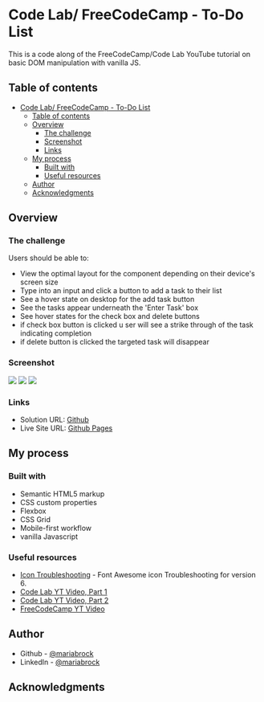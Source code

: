 # Code Lab/ FreeCodeCamp - To-Do List

This is a code along of the FreeCodeCamp/Code Lab YouTube tutorial on basic DOM manipulation with vanilla JS.

## Table of contents
- [Code Lab/ FreeCodeCamp - To-Do List](#code-lab-freecodecamp---to-do-list)
  - [Table of contents](#table-of-contents)
  - [Overview](#overview)
    - [The challenge](#the-challenge)
    - [Screenshot](#screenshot)
    - [Links](#links)
  - [My process](#my-process)
    - [Built with](#built-with)
    - [Useful resources](#useful-resources)
  - [Author](#author)
  - [Acknowledgments](#acknowledgments)


## Overview

### The challenge

Users should be able to:

- View the optimal layout for the component depending on their device's screen size
- Type into an input and click a button to add a task to their list
- See a hover state on desktop for the add task button
- See the tasks appear underneath the 'Enter Task' box
- See hover states for the check box and delete buttons
- if check box button is clicked u ser will see a strike through of the task indicating completion
- if delete button is clicked the targeted task will disappear

### Screenshot

![](./assets/desktop.png)
![](./assets/tasks.png)
![](./assets/mobile.png)


### Links

- Solution URL: [Github](https://github.com/mariabrock/code-lab-to-do-list)
- Live Site URL: [Github Pages](https://mariabrock.github.io/code-lab-to-do-list/)

## My process

### Built with

- Semantic HTML5 markup
- CSS custom properties
- Flexbox
- CSS Grid
- Mobile-first workflow
- vanilla Javascript

### Useful resources

- [Icon Troubleshooting](https://www.webdevsplanet.com/post/fontawesome-icons-not-showing) - Font Awesome icon Troubleshooting for version 6.
 - [Code Lab YT Video, Part 1](https://www.youtube.com/watch?v=P7NgFfIaWgU&ab_channel=CodeLab)
 - [Code Lab YT Video, Part 2](https://www.youtube.com/watch?v=Aru6eM9VYKo&ab_channel=CodeLab)
 - [FreeCodeCamp YT Video](https://www.youtube.com/watch?v=5fb2aPlgoys&ab_channel=freeCodeCamp.org)

## Author

- Github - [@mariabrock](https://github.com/mariabrock)
- LinkedIn - [@mariabrock](https://www.linkedin.com/in/maria-brock/)


## Acknowledgments